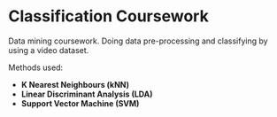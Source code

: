 # Classification Coursework
Data mining coursework. Doing data pre-processing and classifying by using a video dataset.

Methods used:

- **K Nearest Neighbours (kNN)**
- **Linear Discriminant Analysis (LDA)**
- **Support Vector Machine (SVM)**
